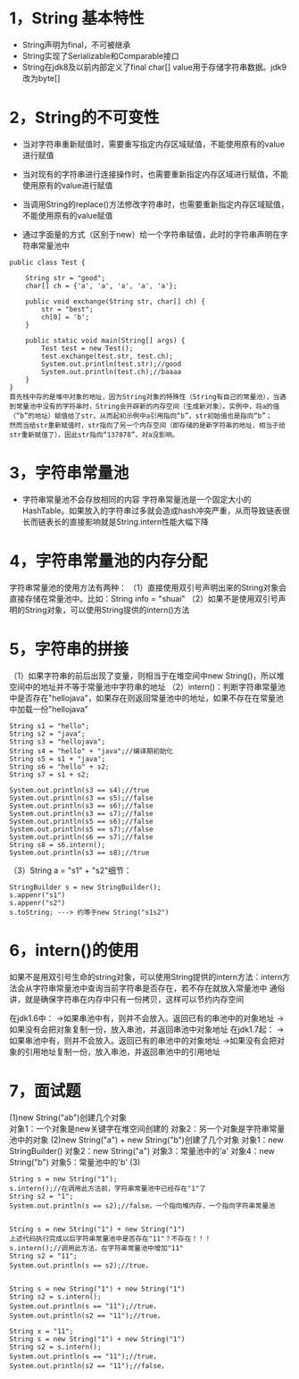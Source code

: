 # 1，String 基本特性
- String声明为final，不可被继承
- String实现了Serializable和Comparable接口
- String在jdk8及以前内部定义了final char[] value用于存储字符串数据。jdk9改为byte[]

# 2，String的不可变性
- 当对字符串重新赋值时，需要重写指定内存区域赋值，不能使用原有的value进行赋值
- 当对现有的字符串进行连接操作时，也需要重新指定内存区域进行赋值，不能使用原有的value进行赋值
- 当调用String的replace()方法修改字符串时，也需要重新指定内存区域赋值，不能使用原有的value赋值

- 通过字面量的方式（区别于new）给一个字符串赋值，此时的字符串声明在字符串常量池中

```
public class Test {

    String str = "good";
    char[] ch = {'a', 'a', 'a', 'a', 'a'};

    public void exchange(String str, char[] ch) {
        str = "best";
        ch[0] = 'b';
    }

    public static void main(String[] args) {
        Test test = new Test();
        test.exchange(test.str, test.ch);
        System.out.println(test.str);//good
        System.out.println(test.ch);//baaaa
    }
}
首先栈中存的是堆中对象的地址，因为String对象的特殊性（String有自己的常量池），当遇到常量池中没有的字符串时，String会开辟新的内存空间（生成新对象）。实例中，将a的值（“b”的地址）赋值给了str，从而起初示例中a引用指向“b”，str初始值也是指向“b”；
然而当给str重新赋值时，str指向了另一个内存空间（即存储的是新字符串的地址，相当于给str重新赋值了），因此str指向“137878”，对a没影响。
```
# 3，字符串常量池
- 字符串常量池不会存放相同的内容
字符串常量池是一个固定大小的HashTable。如果放入的字符串过多就会造成hash冲突严重，从而导致链表很长而链表长的直接影响就是String.intern性能大幅下降

# 4，字符串常量池的内存分配
字符串常量池的使用方法有两种：
（1）直接使用双引号声明出来的String对象会直接存储在常量池中。比如：String info = "shuai"
（2）如果不是使用双引号声明的String对象，可以使用String提供的intern()方法

# 5，字符串的拼接
（1）如果字符串的前后出现了变量，则相当于在堆空间中new String()，所以堆空间中的地址并不等于常量池中字符串的地址
（2）intern()：判断字符串常量池中是否存在"hellojava"，如果存在则返回常量池中的地址，如果不存在在常量池中加载一份"hellojava"
```
String s1 = "hello";
String s2 = "java";
String s3 = "hellojava";
String s4 = "hello" + "java";//编译期初始化
String s5 = s1 + "java";
String s6 = "hello" + s2;
String s7 = s1 + s2;

System.out.println(s3 == s4);//true
System.out.println(s3 == s5);//false
System.out.println(s3 == s6);//false
System.out.println(s3 == s7);//false
System.out.println(s5 == s6);//false
System.out.println(s5 == s7);//false
System.out.println(s6 == s7);//false
String s8 = s6.intern();
System.out.println(s3 == s8);//true
```
（3）String a = "s1" + "s2"细节：
```
StringBuilder s = new StringBuilder();
s.appenr("s1")
s.appenr("s2")
s.toString; ---> 约等于new String("s1s2")
```

# 6，intern()的使用
如果不是用双引号生命的string对象，可以使用String提供的intern方法：intern方法会从字符串常量池中查询当前字符串是否存在，若不存在就放入常量池中
通俗讲，就是确保字符串在内存中只有一份拷贝，这样可以节约内存空间

在jdk1.6中：
    ->如果串池中有，则并不会放入。返回已有的串池中的对象地址
    ->如果没有会把对象复制一份，放入串池，并返回串池中对象地址
在jdk1.7起：
    ->如果串池中有，则并不会放入。返回已有的串池中的对象地址
    ->如果没有会把对象的引用地址复制一份，放入串池，并返回串池中的引用地址


# 7，面试题
(1)new String("ab")创建几个对象   
对象1：一个对象是new关键字在堆空间创建的
对象2：另一个对象是字符串常量池中的对象
(2)new String("a") + new String("b")创建了几个对象
对象1：new StringBuilder()
对象2：new String("a")
对象3：常量池中的'a'
对象4：new String("b")
对象5：常量池中的'b'
(3)
```
String s = new String("1");
s.intern();//在调用此方法前，字符串常量池中已经存在"1"了
String s2 = "1";
System.out.println(s == s2);//false，一个指向堆内存，一个指向字符串常量池


String s = new String("1") + new String("1")
上述代码执行完成以后字符串常量池中是否存在"11"？不存在！！！
s.intern();//调用此方法，在字符串常量池中增加"11"
String s2 = "11";
System.out.println(s == s2);//true，


String s = new String("1") + new String("1")
String s2 = s.intern();
System.out.println(s == "11");//true，
System.out.println(s2 == "11");//true，

String x = "11";
String s = new String("1") + new String("1")
String s2 = s.intern();
System.out.println(s == "11");//true，
System.out.println(s2 == "11");//false，
```

       


